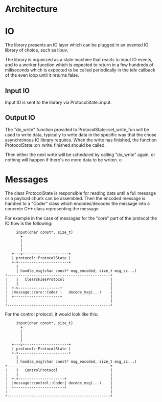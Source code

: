 Architecture
============


# IO

The library presents an IO layer which can be plugged in an evented IO library of choice, such as
libuv.


The library is organized as a state machine that reacts to input IO events, and to a worker function
which is expected to return in a few hundreds of miliseconds which is expected to be called
periodically in the idle callback of the even loop until it returns false.


## Input IO

Input IO is sent to the library via ProtocolState::input.

## Output IO

The "do_write" function provided to ProtocolState::set_write_fun will be used to write data, typically to write
data in the specific way that the chose asynchronous IO library requires. When the write has
finished, the function ProtocolState::on_write_finished should be called.

Then either the next write will be scheduled by calling "do_write" again, or nothing will happen if
there's no more data to be writen.
o



# Messages


The class ProtocolState is responsible for reading data until a full message or a payload chunk can
be assembled. Then the encoded message is handled to a "Coder" class which encodes/decodes the
message into a concrete C++ class representing the message.


For example in the case of messages for the "core" part of the protocol the IO flow is the
following:


```
     input(char const*, size_t)
       +
       |
       |
       |
   +---v---------------------+
   | protocol::ProtocolState |
   +-+-----------------------+
     |
     | handle_msg(char const* msg_encoded, size_t msg_sz...)
+-----------------------------------------------+
|    |   ClearskiesProtocol                     |
|    |                                          |
|  +-v-------------------+                      |
|  |message::core::Coder |   decode_msg(...)    |
|  +---------------------+                      |
|                                               |
+-----------------------------------------------+

```

For the control protocol, it would look like this:


```
     input(char const*, size_t)
       +
       |
       |
       |
   +---v---------------------+
   | protocol::ProtocolState |
   +-+-----------------------+
     |
     | handle_msg(char const* msg_encoded, size_t msg_sz...)
+-----------------------------------------------+
|    |   ControlProtocol                        |
|    |                                          |
|  +-+---------------------+                    |
|  |message::control::Coder| decode_msg(...)    |
|  +-----------------------+                    |
|                                               |
+-----------------------------------------------+

```



